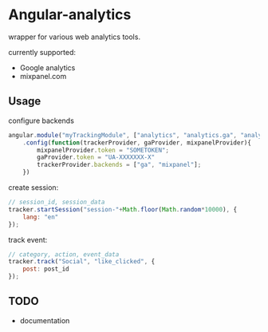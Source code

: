 # Angular-analytics

wrapper for various web analytics tools.

currently supported:
- Google analytics
- mixpanel.com

## Usage

configure backends

```js
angular.module("myTrackingModule", ["analytics", "analytics.ga", "analytics.mixpanel"])
	.config(function(trackerProvider, gaProvider, mixpanelProvider){
		mixpanelProvider.token = "SOMETOKEN";
		gaProvider.token = "UA-XXXXXXX-X"
		trackerProvider.backends = ["ga", "mixpanel"];
	})

```

create session:
```js
// session_id, session_data
tracker.startSession("session-"+Math.floor(Math.random*10000), {
	lang: "en"
});
```

track event:
```js
// category, action, event_data
tracker.track("Social", "like_clicked", {
	post: post_id
});
```




## TODO

- documentation